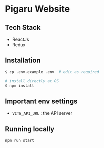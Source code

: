 Pigaru Website
===========================
## Tech Stack

- ReactJs
- Redux

## Installation

```bash
$ cp .env.example .env  # edit as required

# install directly at OS
$ npm install
```

## Important env settings
- `VITE_API_URL` : the API server

## Running locally

```bash
npm run start
```
